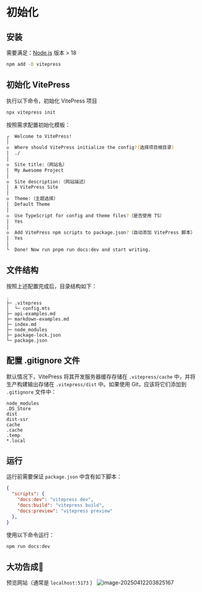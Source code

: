 # 初始化

## 安装

需要满足：[Node.js](https://nodejs.org/zh-cn) 版本 > 18


```sh
npm add -D vitepress
```



## 初始化 VitePress

执行以下命令，初始化 VitePress 项目

```sh
npx vitepress init
```

按照需求配置初始化模板：

```sh
┌  Welcome to VitePress!
│
◇  Where should VitePress initialize the config?(选择项目根目录)
│  ./
│
◇  Site title:（网站名）
│  My Awesome Project
│
◇  Site description:（网站描述）
│  A VitePress Site
│
◇  Theme:（主题选择）
│  Default Theme
│
◇  Use TypeScript for config and theme files?（是否使用 TS）
│  Yes
│
◇  Add VitePress npm scripts to package.json?（自动添加 VitePress 脚本）
│  Yes
│
└  Done! Now run pnpm run docs:dev and start writing.
```



## 文件结构

按照上述配置完成后，目录结构如下：

```
.
├─ .vitepress
│  └─ config.mts
├─ api-examples.md
├─ markdown-examples.md
├─ index.md
├─ node_modules
├─ package-lock.json
└─ package.json
```



## 配置 .gitignore 文件

默认情况下，VitePress 将其开发服务器缓存存储在 `.vitepress/cache` 中，并将生产构建输出存储在 `.vitepress/dist` 中。如果使用 Git，应该将它们添加到 `.gitignore` 文件中：

```gitignore
node_modules
.DS_Store
dist
dist-ssr
cache
.cache
.temp
*.local
```



## 运行

运行前需要保证 `package.json` 中含有如下脚本：

```json
{
  "scripts": {
    "docs:dev": "vitepress dev",
    "docs:build": "vitepress build",
    "docs:preview": "vitepress preview"
  },
}
```

使用以下命令运行：

```sh
npm run docs:dev
```

## 大功告成🎉
预览网站（通常是 `localhost:5173` ）
![image-20250412203825167](https://cdn.jsdelivr.net/gh/Leonardo-tao/PicGo/img/image-20250412203825167.png)